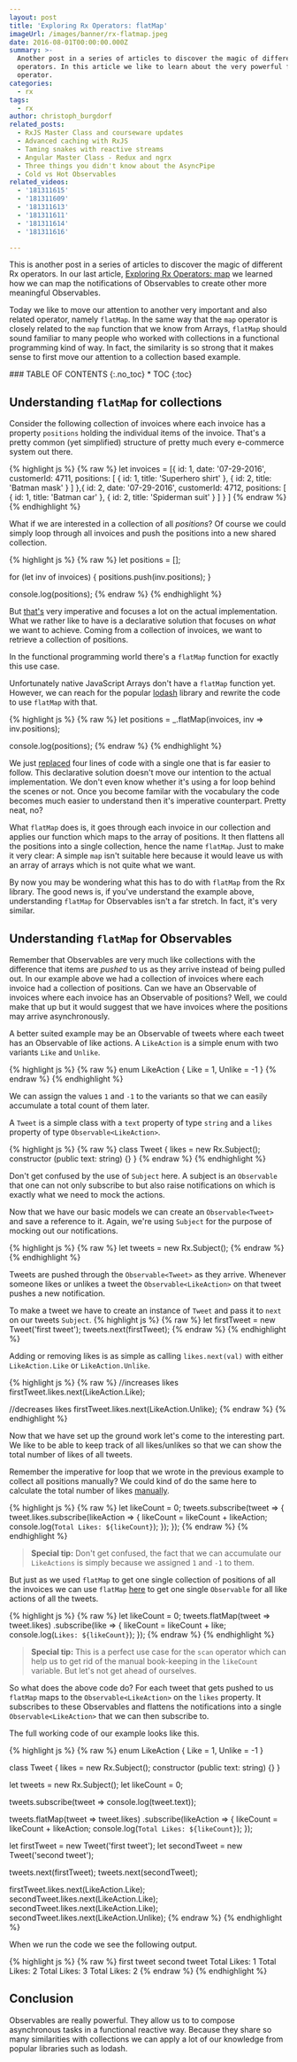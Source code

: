 ```yaml
---
layout: post
title: 'Exploring Rx Operators: flatMap'
imageUrl: /images/banner/rx-flatmap.jpeg
date: 2016-08-01T00:00:00.000Z
summary: >-
  Another post in a series of articles to discover the magic of different Rx
  operators. In this article we like to learn about the very powerful flatMap
  operator.
categories:
  - rx
tags:
  - rx
author: christoph_burgdorf
related_posts:
  - RxJS Master Class and courseware updates
  - Advanced caching with RxJS
  - Taming snakes with reactive streams
  - Angular Master Class - Redux and ngrx
  - Three things you didn't know about the AsyncPipe
  - Cold vs Hot Observables
related_videos:
  - '181311615'
  - '181311609'
  - '181311613'
  - '181311611'
  - '181311614'
  - '181311616'

---
```



This is another post in a series of articles to discover the magic of different Rx operators. In our last article, [Exploring Rx Operators: map](/angular/2016/05/16/exploring-rx-operators-map.html) we learned how we can map the notifications of Observables to create other more meaningful Observables.

Today we like to move our attention to another very important and also related operator, namely `flatMap`. In the same way that the `map` operator is closely related to the `map` function that we know from Arrays, `flatMap` should sound familiar to many people who worked with collections in a functional programming kind of way. In fact, the similarity is so strong that it makes sense to first move our attention to a collection based example.

<div id="thtrm-toc is-sticky" markdown="1">
### TABLE OF CONTENTS
{:.no_toc}
* TOC
{:toc}
</div>



## Understanding `flatMap` for collections

Consider the following collection of invoices where each invoice has a property `positions` holding the individual items of the invoice. That's a pretty common (yet simplified) structure of pretty much every e-commerce system out there.

{% highlight js %}
{% raw %}
let invoices = [{
    id: 1,
    date: '07-29-2016',
    customerId: 4711,
    positions: [
      { id: 1, title: 'Superhero shirt' },
      { id: 2, title: 'Batman mask' }
    ]
  },{
    id: 2,
    date: '07-29-2016',
    customerId: 4712,
    positions: [
      { id: 1, title: 'Batman car' },
      { id: 2, title: 'Spiderman suit' }
    ]
  }
]
{% endraw %}
{% endhighlight %}

What if we are interested in a collection of all *positions*? Of course we could simply loop through all invoices and push the positions into a new shared collection.

{% highlight js %}
{% raw %}
let positions = [];

for (let inv of invoices) {
  positions.push(inv.positions);
}

console.log(positions);
{% endraw %}
{% endhighlight %}

But [that's](http://jsbin.com/ziveloviqa/edit?js,console) very imperative and focuses a lot on the actual implementation. What we rather like to have is a declarative solution that focuses on *what* we want to achieve. Coming from a collection of invoices, we want to retrieve a collection of positions.  

In the functional programming world there's a `flatMap` function for exactly this use case.

Unfortunately native JavaScript Arrays don't have a `flatMap` function yet. However, we can reach for the popular [lodash](http://lodash.com) library and rewrite the code to use `flatMap` with that.

{% highlight js %}
{% raw %}
let positions = _.flatMap(invoices, inv => inv.positions);

console.log(positions);
{% endraw %}
{% endhighlight %}

We just [replaced](http://jsbin.com/cuwowuliru/edit?html,js,console) four lines of code with a single one that is far easier to follow. This declarative solution doesn't move our intention to the actual implementation. We don't even know whether it's using a for loop behind the scenes or not. Once you become familar with the vocabulary the code becomes much easier to understand then it's imperative counterpart. Pretty neat, no?

What `flatMap` does is, it goes through each invoice in our collection and applies our function which maps to the array of positions. It then flattens all the positions into a single collection, hence the name `flatMap`. Just to make it very clear: A simple `map` isn't suitable here because it would leave us with an array of arrays which is not quite what we want.

By now you may be wondering what this has to do with `flatMap` from the Rx library. The good news is, if you've understand the example above, understanding `flatMap` for Observables isn't a far stretch. In fact, it's very similar.

## Understanding `flatMap` for Observables

Remember that Observables are very much like collections with the difference that items are *pushed* to us as they arrive instead of being pulled out. In our example above we had a collection of invoices where each invoice had a collection of positions. Can we have an Observable of invoices where each invoice has an Observable of positions? Well, we could make that up but it would suggest that we have invoices where the positions may arrive asynchronously.

A better suited example may be an Observable of tweets where each tweet has an Observable of like actions. A `LikeAction` is a simple enum with two variants `Like` and `Unlike`.

{% highlight js %}
{% raw %}
enum LikeAction {
  Like = 1,
  Unlike = -1
}
{% endraw %}
{% endhighlight %}

We can assign the values `1` and `-1` to the variants so that we can easily accumulate a total count of them later.

A `Tweet` is a simple class with a `text` property of type `string` and a `likes` property of type `Observable<LikeAction>`.

{% highlight js %}
{% raw %}
class Tweet {
  likes = new Rx.Subject<LikeAction>();
  constructor (public text: string) {}
}
{% endraw %}
{% endhighlight %}

Don't get confused by the use of `Subject` here. A subject is an `Observable` that one can not only subscribe to but also raise notifications on which is exactly what we need to mock the actions.

Now that we have our basic models we can create an `Observable<Tweet>` and save a reference to it. Again, we're using `Subject` for the purpose of mocking out our notifications.

{% highlight js %}
{% raw %}
let tweets = new Rx.Subject<Tweet>();
{% endraw %}
{% endhighlight %}

Tweets are pushed through the `Observable<Tweet>` as they arrive. Whenever someone likes or unlikes a tweet the `Observable<LikeAction>` on that tweet pushes a new notification.

To make a tweet we have to create an instance of `Tweet` and pass it to `next` on our tweets `Subject`.
{% highlight js %}
{% raw %}
let firstTweet = new Tweet('first tweet');
tweets.next(firstTweet);
{% endraw %}
{% endhighlight %}

Adding or removing likes is as simple as calling `likes.next(val)` with either `LikeAction.Like` or `LikeAction.Unlike`.

{% highlight js %}
{% raw %}
//increases likes
firstTweet.likes.next(LikeAction.Like);

//decreases likes
firstTweet.likes.next(LikeAction.Unlike);
{% endraw %}
{% endhighlight %}

Now that we have set up the ground work let's come to the interesting part. We like to be able to keep track of all likes/unlikes so that we can show the total number of likes of all tweets.

Remember the imperative for loop that we wrote in the previous example to collect all positions manually? We could kind of do the same here to calculate the total number of likes [manually](http://jsbin.com/yoximomuji/1/edit?js,console).

{% highlight js %}
{% raw %}
let likeCount = 0;
tweets.subscribe(tweet => {
  tweet.likes.subscribe(likeAction => {
    likeCount = likeCount + likeAction;
    console.log(`Total Likes: ${likeCount}`);
  });
});
{% endraw %}
{% endhighlight %}

>**Special tip:** Don't get confused, the fact that we can accumulate our `LikeActions` is simply because we assigned `1` and `-1` to them.

But just as we used `flatMap` to get one single collection of positions of all the invoices we can use `flatMap` [here](http://jsbin.com/lupazehuve/1/edit?js,console) to get one single `Observable` for all like actions of all the tweets.

{% highlight js %}
{% raw %}
let likeCount = 0;
tweets.flatMap(tweet => tweet.likes)
      .subscribe(like => {
        likeCount = likeCount + like;
        console.log(`Likes: ${likeCount}`);
      });
{% endraw %}
{% endhighlight %}

>**Special tip:** This is a perfect use case for the `scan` operator which can help us to get rid of the manual book-keeping in the `likeCount` variable. But let's not get ahead of ourselves.

So what does the above code do? For each tweet that gets pushed to us `flatMap` maps to the `Observable<LikeAction>` on the `likes` property. It subscribes to these Observables and flattens the notifications into a single `Observable<LikeAction>` that we can then subscribe to.

The full working code of our example looks like this.

{% highlight js %}
{% raw %}
enum LikeAction {
  Like = 1,
  Unlike = -1
}

class Tweet {
  likes = new Rx.Subject<LikeAction>();
  constructor (public text: string) {}
}

let tweets = new Rx.Subject<Tweet>();
let likeCount = 0;

tweets.subscribe(tweet => console.log(tweet.text));

tweets.flatMap(tweet => tweet.likes)
      .subscribe(likeAction => {
        likeCount = likeCount + likeAction;
        console.log(`Total Likes: ${likeCount}`);
      });

let firstTweet = new Tweet('first tweet');
let secondTweet = new Tweet('second tweet');

tweets.next(firstTweet);
tweets.next(secondTweet);

firstTweet.likes.next(LikeAction.Like);
secondTweet.likes.next(LikeAction.Like);
secondTweet.likes.next(LikeAction.Like);
secondTweet.likes.next(LikeAction.Unlike);
{% endraw %}
{% endhighlight %}

When we run the code we see the following output.

{% highlight js %}
{% raw %}
first tweet
second tweet
Total Likes: 1
Total Likes: 2
Total Likes: 3
Total Likes: 2
{% endraw %}
{% endhighlight %}


## Conclusion

Observables are really powerful. They allow us to to compose asynchronous tasks in a functional reactive way. Because they share so many similarities with collections we can apply a lot of our knowledge from popular libraries such as lodash.
